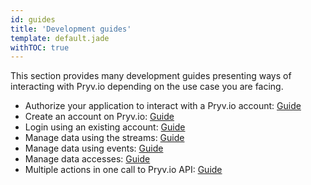 ```yaml
---
id: guides
title: 'Development guides'
template: default.jade
withTOC: true
---
```


This section provides many development guides presenting ways of interacting with Pryv.io depending on the use case you are facing.

- Authorize your application to interact with a Pryv.io account: [Guide](/guides/authorize-app)
- Create an account on Pryv.io: [Guide](/guides/create-user)
- Login using an existing account: [Guide](/guides/login)
- Manage data using the streams: [Guide](/guides/manage-streams)
- Manage data using events: [Guide](/guides/manage-events)
- Manage data accesses: [Guide](/guides/manage-accesses)
- Multiple actions in one call to Pryv.io API: [Guide](/guides/batch-call)
